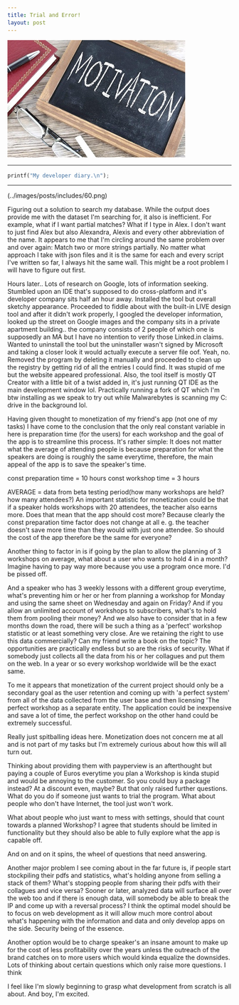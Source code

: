 ```yaml
---
title: Trial and Error!
layout: post
---
```


![Test](../images/posts/post2.jpg)

***
```python
printf("My developer diary.\n");
```
***

(../images/posts/includes/60.png)

Figuring out a solution to search my database. While the output does provide me with the dataset I'm searching for, it also is inefficient. For example, what if I want partial matches? What if I type in Alex. I don't want to just find Alex but also Alexandra, Alexis and every other abbreviation of the name. It appears to me that I'm circling around the same problem over and over again: Match two or more strings partially. No matter what approach I take with json files and it is the same for each and every script I've written so far, I always hit the same wall. This might be a root problem I will have to figure out first.

Hours later.. Lots of research on Google, lots of information seeking. Stumbled upon an IDE that's supposed to do cross-platform and it's developer company sits half an hour away. Installed the tool but overall sketchy appearance. Proceeded to fiddle about with the built-in LIVE design tool and after it didn't work properly, I googled the developer information, looked up the street on Google images and the company sits in a private apartment building.. the company consists of 2 people of which one is supposedly an MA but I have no intention to verify those Linked.in claims. Wanted to uninstall the tool but the uninstaller wasn't signed by Microsoft and taking a closer look it would actually execute a server file oof. Yeah, no. Removed the program by deleting it manually and proceeded to clean up the registry by getting rid of all the entries I could find. It was stupid of me but the website appeared professional. Also, the tool itself is mostly QT Creator with a little bit of a twist added in, it's just running QT IDE as the main development window lol. Practically running a fork of QT which I'm btw installing as we speak to try out while Malwarebytes is scanning my C: drive in the background lol.

Having given thought to monetization of my friend's app (not one of my tasks) I have come to the conclusion that the only real constant variable in here is preparation time (for the users) for each workshop and the goal of the app is to streamline this process. It's rather simple: It does not matter what the average of attending people is because preparation for what the speakers are doing is roughly the same everytime, therefore, the main appeal of the app is to save the speaker's time.

const preparation time = 10 hours
const workshop time = 3 hours

AVERAGE = data from beta testing period(how many workshops are held? how many attendees?)
An important statistic for monetization could be that if a speaker holds workshops with 20 attendees, the teacher also earns more. Does that mean that the app should cost more? Because clearly the const preparation time factor does not change at all e. g. the teacher doesn't save more time than they would with just one attendee. So should the cost of the app therefore be the same for everyone?

Another thing to factor in is if going by the plan to allow the planning of 3 workshops on average, what about a user who wants to hold 4 in a month? Imagine having to pay way more because you use a program once more. I'd be pissed off.

And a speaker who has 3 weekly lessons with a different group everytime, what's preventing him or her or her from planning a workshop for Monday and using the same sheet on Wednesday and again on Friday?
And if you allow an unlimited account of workshops to subscribers, what's to hold them from pooling their money? And we also have to consider that in a few months down the road, there will be such a thing as a 'perfect' workshop statistic or at least something very close. Are we retaining the right to use this data commercially? Can my friend write a book on the topic? The opportunities are practically endless but so are the risks of security. What if somebody just collects all the data from his or her collagues and put them on the web. In a year or so every workshop worldwide will be the exact same.

To me it appears that monetization of the current project should only be a secondary goal as the user retention and coming up with 'a perfect system' from all of the data collected from the user base and then licensing 'The perfect workshop as a separate entity. The application could be inexpensive and save a lot of time, the perfect workshop on the other hand could be extremely successful.

Really just spitballing ideas here. Monetization does not concern me at all and is not part of my tasks but I'm extremely curious about how this will all turn out.

Thinking about providing them with payperview is an afterthought but paying a couple of Euros everytime you plan a Workshop is kinda stupid and would be annoying to the customer. So you could buy a package instead? At a discount even, maybe? But that only raised further questions. What do you do if someone just wants to trial the program. What about people who don't have Internet, the tool just won't work. 

What about people who just want to mess with settings, should that count towards a planned Workshop? I agree that students should be limited in functionality but they should also be able to fully explore what the app is capable off. 

And on and on it spins, the wheel of questions that need answering. 

Another major problem I see coming about in the far future is, if people start stockpiling their pdfs and statistics, what's holding anyone from selling a stack of them? What's stopping people from sharing their pdfs with their collagues and vice versa? Sooner or later, analyzed data will surface all over the web too and if there is enough data, will somebody be able to break the IP and come up with a reversal process? I think the optimal model should be to focus on web development as it will allow much more control about what's happening with the information and data and only develop apps on the side. Security being of the essence. 

Another option would be to charge speaker's an insane amount to make up for the cost of less profitability over the years unless the outreach of the brand catches on to more users which would kinda equalize the downsides. Lots of thinking about certain questions which only raise more questions. I think 

I feel like I'm slowly beginning to grasp what development from scratch is all about. And boy, I'm excited.